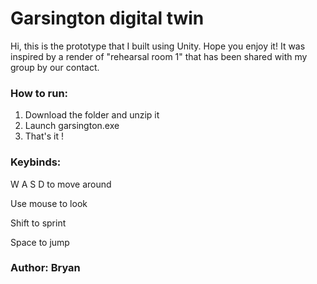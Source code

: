 # Garsington digital twin

Hi, this is the prototype that I built using Unity. Hope you enjoy it!
It was inspired by a render of "rehearsal room 1" that has been shared with my group by our contact.

### How to run:
1. Download the folder and unzip it
2. Launch garsington.exe
3. That's it !


### Keybinds:

W A S D to move around

Use mouse to look 

Shift to sprint

Space to jump


### Author: Bryan
